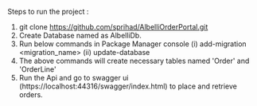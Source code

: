 
Steps to run the project :

1. git clone https://github.com/sprihad/AlbelliOrderPortal.git
2. Create Database named as AlbelliDb.
3. Run below commands in Package Manager console
	(i) add-migration <migration_name>
	(ii) update-database
4. The above commands will create necessary tables named 'Order' and 'OrderLine'
5. Run the Api and go to swagger ui (https://localhost:44316/swagger/index.html) to place and retrieve orders.
